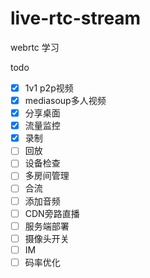 # live-rtc-stream

webrtc 学习

todo

- [x] 1v1 p2p视频
- [x] mediasoup多人视频
- [x] 分享桌面
- [x] 流量监控
- [x] 录制
- [ ] 回放
- [ ] 设备检查
- [ ] 多房间管理
- [ ] 合流
- [ ] 添加音频
- [ ] CDN旁路直播
- [ ] 服务端部署
- [ ] 摄像头开关
- [ ] IM
- [ ] 码率优化
